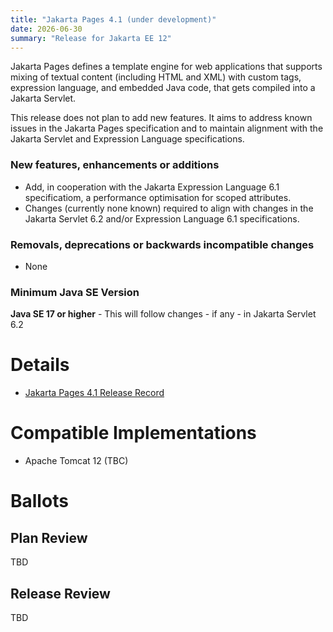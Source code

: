 ```yaml
---
title: "Jakarta Pages 4.1 (under development)"
date: 2026-06-30
summary: "Release for Jakarta EE 12"
---
```

Jakarta Pages defines a template engine for web applications that supports mixing of textual content
(including HTML and XML) with custom tags, expression language, and embedded Java code, that gets compiled
into a Jakarta Servlet.

This release does not plan to add new features.
It aims to address known issues in the Jakarta Pages specification and to maintain alignment with the Jakarta Servlet and Expression Language specifications.

### New features, enhancements or additions
* Add, in cooperation with the Jakarta Expression Language 6.1 specificatiom, a performance optimisation for scoped attributes.
* Changes (currently none known) required to align with changes in the Jakarta Servlet 6.2 and/or Expression Language 6.1 specifications.

### Removals, deprecations or backwards incompatible changes
* None

### Minimum Java SE Version
**Java SE 17 or higher** - This will follow changes - if any - in Jakarta Servlet 6.2

# Details
* [Jakarta Pages 4.1 Release Record](https://projects.eclipse.org/projects/ee4j.jsp/releases/4.1.0)

<!--
The following can be uncommented and version information updated as they become available.

* [Jakarta Server Pages 4.0 Release Plan](https://projects.eclipse.org/projects/ee4j.jsp/releases/4.0.0/plan)
  * [Jakarta EE Platform 11 Release Plan](https://jakartaee.github.io/platform/jakartaee11/JakartaEE11ReleasePlan)
* [Jakarta Pages 4.0 Specification Document](./jakarta-server-pages-spec-4.0.pdf) (PDF)
* [Jakarta Pages 4.0 Specification Document](./jakarta-server-pages-spec-4.0.html) (HTML)
* [Jakarta Pages 4.0 Javadoc](./apidocs)
* [Jakarta Pages 4.0 TCK](https://download.eclipse.org/jakartaee/pages/4.0/jakarta-pages-tck-4.0.0.zip), ([sig](https://download.eclipse.org/jakartaee/pages/4.0/jakarta-pages-tck-4.0.0.zip.sig), [sha](https://download.eclipse.org/jakartaee/pages/4.0/jakarta-pages-tck-4.0.0.zip.sha256), [pub](https://jakarta.ee/specifications/jakartaee-spec-committee.pub))
* Maven coordinates
  * [jakarta.pages:jakarta.pages-api:jar:4.0.0](https://central.sonatype.com/artifact/jakarta.servlet.jsp/jakarta.servlet.jsp-api/4.0.0/jar)
-->

# Compatible Implementations

* Apache Tomcat 12 (TBC)


# Ballots

## Plan Review

TBD

## Release Review

TBD
